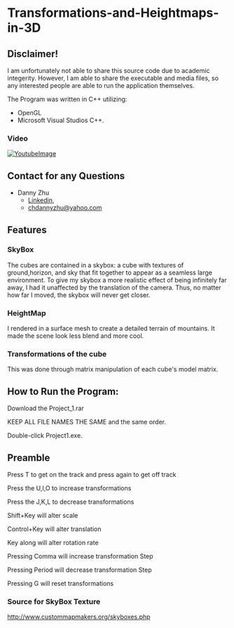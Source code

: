 # Transformations-and-Heightmaps-in-3D

## Disclaimer!
  I am unfortunately not able to share this source code due to academic integerity. However, I am able to share the executable and media files, so any interested people are able to run the application themselves. 
  
The Program was written in C++ utilizing:
- OpenGL
- Microsoft Visual Studios C++.
  
### Video
[![YoutubeImage](https://github.com/HiDannyZhu/Transformations-and-Heightmaps-in-3D/blob/master/YoutubeImage.png)](https://www.youtube.com/watch?v=Z9tJMM_5zTE "Everything Is AWESOME")

## Contact for any Questions
- Danny Zhu
  - [Linkedin](https://www.linkedin.com/in/danny-zhu-8b6556119/),
  - chdannyzhu@yahoo.com
 

## Features

### SkyBox

The cubes are contained in a skybox: a cube with textures of ground,horizon, and sky that fit together to appear as a seamless large environment. To give my skybox a more realistic effect of being infinitely far away, I had it unaffected by the translation of the camera. Thus, no matter how far I moved, the skybox will never get closer.

### HeightMap

I rendered in a surface mesh to create a detailed terrain of mountains. It made the scene look less blend and more cool.


### Transformations of the cube

This was done through matrix manipulation of each cube's model matrix.


## How to Run the Program:
  Download the Project_1.rar
  
  KEEP ALL FILE NAMES THE SAME and the same order.
  
  Double-click Project1.exe. 

##  Preamble
Press T to get on the track and press again to get off track

Press the U,I,O to increase transformations

Press the J,K,L to decrease transformations

Shift+Key will alter scale

Control+Key will alter translation

Key along will alter rotation rate

Pressing Comma will increase transformation Step

Pressing Period will decrease transformation Step

Pressing G will reset transformations

### Source for SkyBox Texture
http://www.custommapmakers.org/skyboxes.php
